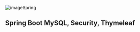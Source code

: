![imageSpring](https://encrypted-tbn0.gstatic.com/images?q=tbn:ANd9GcTEPauBbMwDF0tjG2W6cgwsFfpBDygQixtiubKoyzc&s) 
## Spring Boot MySQL, Security, Thymeleaf

